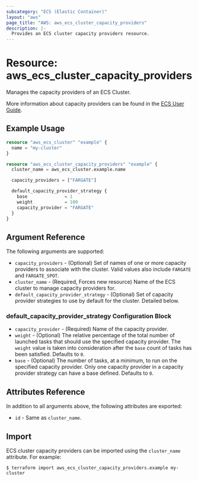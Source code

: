 ```yaml
---
subcategory: "ECS (Elastic Container)"
layout: "aws"
page_title: "AWS: aws_ecs_cluster_capacity_providers"
description: |-
  Provides an ECS cluster capacity providers resource.
---
```


# Resource: aws_ecs_cluster_capacity_providers

Manages the capacity providers of an ECS Cluster.

More information about capacity providers can be found in the [ECS User Guide](https://docs.aws.amazon.com/AmazonECS/latest/developerguide/cluster-capacity-providers.html).

## Example Usage

```terraform
resource "aws_ecs_cluster" "example" {
  name = "my-cluster"
}

resource "aws_ecs_cluster_capacity_providers" "example" {
  cluster_name = aws_ecs_cluster.example.name

  capacity_providers = ["FARGATE"]

  default_capacity_provider_strategy {
    base              = 1
    weight            = 100
    capacity_provider = "FARGATE"
  }
}
```

## Argument Reference

The following arguments are supported:

* `capacity_providers` - (Optional) Set of names of one or more capacity providers to associate with the cluster. Valid values also include `FARGATE` and `FARGATE_SPOT`.
* `cluster_name` - (Required, Forces new resource) Name of the ECS cluster to manage capacity providers for.
* `default_capacity_provider_strategy` - (Optional) Set of capacity provider strategies to use by default for the cluster. Detailed below.

### default_capacity_provider_strategy Configuration Block

* `capacity_provider` - (Required) Name of the capacity provider.
* `weight` - (Optional) The relative percentage of the total number of launched tasks that should use the specified capacity provider. The `weight` value is taken into consideration after the `base` count of tasks has been satisfied. Defaults to `0`.
* `base` - (Optional) The number of tasks, at a minimum, to run on the specified capacity provider. Only one capacity provider in a capacity provider strategy can have a base defined. Defaults to `0`.

## Attributes Reference

In addition to all arguments above, the following attributes are exported:

* `id` - Same as `cluster_name`.

## Import

ECS cluster capacity providers can be imported using the `cluster_name` attribute. For example:

```
$ terraform import aws_ecs_cluster_capacity_providers.example my-cluster
```

